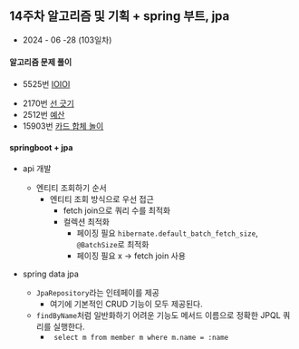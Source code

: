 ## 14주차 알고리즘 및 기획 + spring 부트, jpa

- 2024 - 06 -28 (103일차)

#### 알고리즘 문제 풀이

- 5525번 [IOIOI]()    
* 2170번 [선 긋기]()    
* 2512번 [예산]()    
* 15903번 [카드 합체 놀이]()      

#### springboot + jpa

- api 개발

  - 엔티티 조회하기 순서
    - 엔티티 조회 방식으로 우선 접근
      - fetch join으로 쿼리 수를 최적화
      - 컬렉션 최적화
        - 페이징 필요 `hibernate.default_batch_fetch_size`, `@BatchSize`로 최적화
        - 페이징 필요 x -> fetch join 사용

- spring data jpa
  - `JpaRepository`라는 인테페이를 제공
    - 여기에 기본적인 CRUD 기능이 모두 제공된다.
  - `findByName`처럼 일반화하기 어려운 기능도 메서드 이름으로 정확한 JPQL 쿼리를 실행한다.
    - ` select m from member m where m.name = :name`
